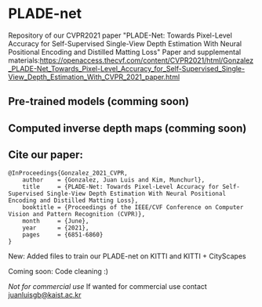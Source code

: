 # PLADE-net
Repository of our CVPR2021 paper "PLADE-Net: Towards Pixel-Level Accuracy for Self-Supervised Single-View Depth Estimation With Neural Positional Encoding and Distilled Matting Loss"
Paper and supplemental materials:https://openaccess.thecvf.com/content/CVPR2021/html/Gonzalez_PLADE-Net_Towards_Pixel-Level_Accuracy_for_Self-Supervised_Single-View_Depth_Estimation_With_CVPR_2021_paper.html 

## Pre-trained models (comming soon)
<!-- Pre-trained model (KITTI-only, [1st stage](https://drive.google.com/drive/folders/1oQwfzEHz6MwDXqkc6riROYEOynyaEE-A?usp=sharing)) -->

<!-- Pre-trained model (KITTI-only, [2nd stage](https://drive.google.com/drive/folders/1OakYov5-TQ3koiHV-i4xvuy0f8WIaOoM?usp=sharing)) -->

## Computed inverse depth maps (comming soon)
<!-- Improved Eigen test split [Trained on KITTI-only, 2nd_stage, and post-processing](https://drive.google.com/drive/folders/1eOoTqefLh7tc6YiK1Kb8fjc9Ezxgte_J?usp=sharing) -->

## Cite our paper:
```
@InProceedings{Gonzalez_2021_CVPR,
    author    = {Gonzalez, Juan Luis and Kim, Munchurl},
    title     = {PLADE-Net: Towards Pixel-Level Accuracy for Self-Supervised Single-View Depth Estimation With Neural Positional Encoding and Distilled Matting Loss},
    booktitle = {Proceedings of the IEEE/CVF Conference on Computer Vision and Pattern Recognition (CVPR)},
    month     = {June},
    year      = {2021},
    pages     = {6851-6860}
}
```

New: Added files to train our PLADE-net on KITTI and KITTI + CityScapes

Coming soon: Code cleaning :)

*Not for commercial use*
If wanted for commercial use contact juanluisgb@kaist.ac.kr
